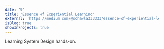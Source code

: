 ```yaml
---
date: '9'
title: 'Essence of Experiential Learning'
external: 'https://medium.com/@schawla333333/essence-of-experiential-learning-f36718a14b87'
isBlog: true
showInProjects: true
---
```


Learning System Design hands-on.
